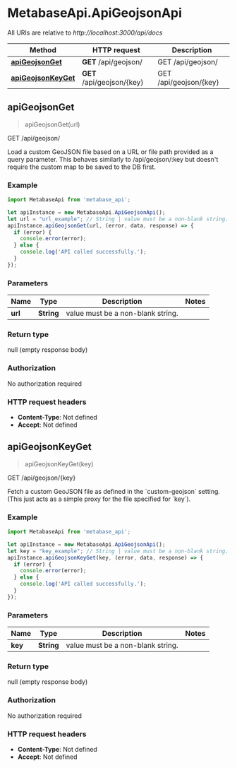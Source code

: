 # MetabaseApi.ApiGeojsonApi

All URIs are relative to *http://localhost:3000/api/docs*

Method | HTTP request | Description
------------- | ------------- | -------------
[**apiGeojsonGet**](ApiGeojsonApi.md#apiGeojsonGet) | **GET** /api/geojson/ | GET /api/geojson/
[**apiGeojsonKeyGet**](ApiGeojsonApi.md#apiGeojsonKeyGet) | **GET** /api/geojson/{key} | GET /api/geojson/{key}



## apiGeojsonGet

> apiGeojsonGet(url)

GET /api/geojson/

Load a custom GeoJSON file based on a URL or file path provided as a query parameter.   This behaves similarly to /api/geojson/:key but doesn&#39;t require the custom map to be saved to the DB first.

### Example

```javascript
import MetabaseApi from 'metabase_api';

let apiInstance = new MetabaseApi.ApiGeojsonApi();
let url = "url_example"; // String | value must be a non-blank string.
apiInstance.apiGeojsonGet(url, (error, data, response) => {
  if (error) {
    console.error(error);
  } else {
    console.log('API called successfully.');
  }
});
```

### Parameters


Name | Type | Description  | Notes
------------- | ------------- | ------------- | -------------
 **url** | **String**| value must be a non-blank string. | 

### Return type

null (empty response body)

### Authorization

No authorization required

### HTTP request headers

- **Content-Type**: Not defined
- **Accept**: Not defined


## apiGeojsonKeyGet

> apiGeojsonKeyGet(key)

GET /api/geojson/{key}

Fetch a custom GeoJSON file as defined in the &#x60;custom-geojson&#x60; setting. (This just acts as a simple proxy for the   file specified for &#x60;key&#x60;).

### Example

```javascript
import MetabaseApi from 'metabase_api';

let apiInstance = new MetabaseApi.ApiGeojsonApi();
let key = "key_example"; // String | value must be a non-blank string.
apiInstance.apiGeojsonKeyGet(key, (error, data, response) => {
  if (error) {
    console.error(error);
  } else {
    console.log('API called successfully.');
  }
});
```

### Parameters


Name | Type | Description  | Notes
------------- | ------------- | ------------- | -------------
 **key** | **String**| value must be a non-blank string. | 

### Return type

null (empty response body)

### Authorization

No authorization required

### HTTP request headers

- **Content-Type**: Not defined
- **Accept**: Not defined

